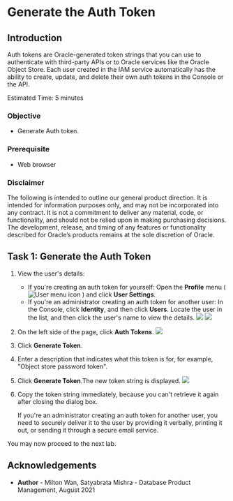 # Generate the Auth Token #

## Introduction

Auth tokens are Oracle-generated token strings that you can use to authenticate with third-party APIs or to Oracle services like the Oracle Object Store. Each user created in the IAM service automatically has the ability to create, update, and delete their own auth tokens in the Console or the API.

Estimated Time: 5 minutes

### Objective

* Generate Auth token.

### Prerequisite

* Web browser

### Disclaimer
The following is intended to outline our general product direction. It is intended for information purposes only, and may not be incorporated into any contract. It is not a commitment to deliver any material, code, or functionality, and should not be relied upon in making purchasing decisions. The development, release, and timing of any features or functionality described for Oracle’s products remains at the sole discretion of Oracle.


## Task 1: Generate the Auth Token ##



1.  View the user's details:
    - If you're creating an auth token for yourself: Open the **Profile** menu ( ![User menu icon](./images/usermenu.png) ) and click **User Settings**.
    - If you're an administrator creating an auth token for another user: In the Console, click **Identity**, and then click **Users**. Locate the user in the list, and then click the user's name to view the details.
       ![](./images/user-profile-icon.png)
       ![](./images/user-settings.png)

2.  On the left side of the page, click **Auth Tokens**.
       ![](./images/generate-token.png)

3.  Click **Generate Token**.

4.  Enter a description that indicates what this token is for, for example, "Object store password token".

5.  Click **Generate Token**.The new token string is displayed.
      ![](./images/copy-token.png)

6. Copy the token string immediately, because you can't retrieve it again after closing the dialog box.

    If you're an administrator creating an auth token for another user, you need to securely deliver it to the user by providing it verbally, printing it out, or sending it through a secure email service.

  You may now proceed to the next lab.

## Acknowledgements ##

- **Author** - Milton Wan, Satyabrata Mishra - Database Product Management, August 2021
